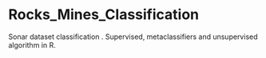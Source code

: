 # Rocks_Mines_Classification
Sonar dataset classification . Supervised, metaclassifiers and unsupervised algorithm in R. 
